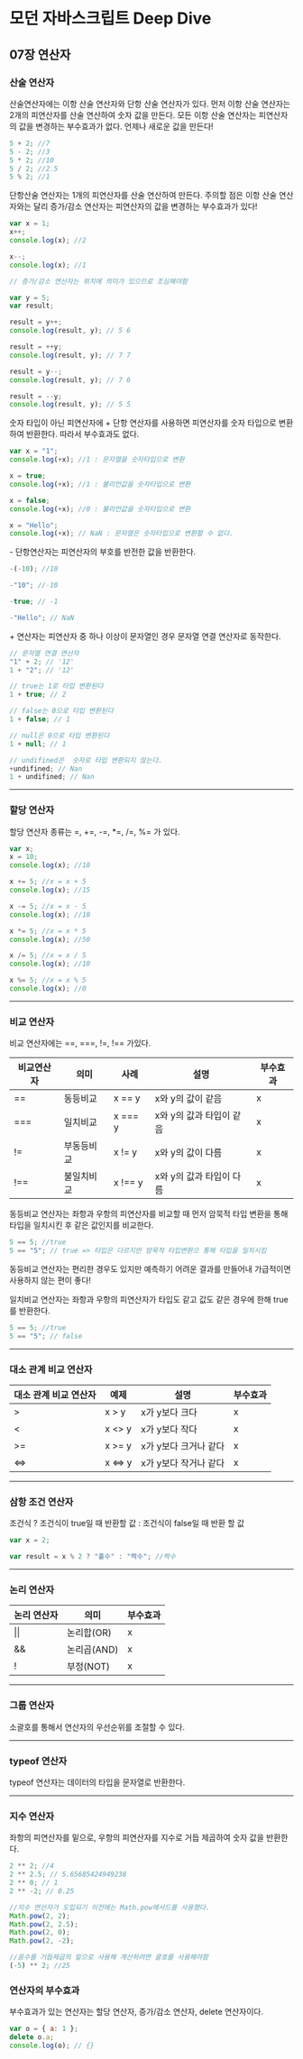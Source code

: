 # 모던 자바스크립트 Deep Dive

## 07장 연산자

### 산술 연산자

산술연산자에는 이항 산술 연산자와 단항 산술 연산자가 있다. 먼저 이항 산술 연산자는 2개의 피연산자를 산술 연산하여 숫자 값을 만든다. 모든 이항 산술 연산자는 피연산자의 값을 변경하는 부수효과가 없다. 언제나 새로운 값을 만든다! <br>

```javascript
5 + 2; //7
5 - 2; //3
5 * 2; //10
5 / 2; //2.5
5 % 2; //1
```

단항산술 연산자는 1개의 피연산자를 산술 연산하여 만든다. 주의할 점은 이항 산술 연산자와는 달리 증가/감소 연산자는 피연산자의 값을 변경하는 부수효과가 있다!

```javascript
var x = 1;
x++;
console.log(x); //2

x--;
console.log(x); //1

// 증가/감소 연산자는 위치에 의미가 있으므로 조심해야함

var y = 5;
var result;

result = y++;
console.log(result, y); // 5 6

result = ++y;
console.log(result, y); // 7 7

result = y--;
console.log(result, y); // 7 6

result = --y;
console.log(result, y); // 5 5
```

숫자 타입이 아닌 피연산자에 + 단항 연산자를 사용하면 피연산자를 숫자 타입으로 변환하여 반환한다. 따라서 부수효과도 없다.

```javascript
var x = "1";
console.log(+x); //1 : 문자열을 숫자타입으로 변환

x = true;
console.log(+x); //1 : 불리언값을 숫자타입으로 변환

x = false;
console.log(+x); //0 : 불리언값을 숫자타입으로 변환

x = "Hello";
console.log(+x); // NaN : 문자열은 숫자타입으로 변환할 수 없다.
```

\- 단항연산자는 피연산자의 부호를 반전한 값을 반환한다.

```javascript
-(-10); //10

-"10"; //-10

-true; // -1

-"Hello"; // NaN
```

\+ 연산자는 피연산자 중 하나 이상이 문자열인 경우 문자열 연결 연산자로 동작한다.

```javascript
// 문자열 연결 연산자
"1" + 2; // '12'
1 + "2"; // '12'

// true는 1로 타입 변환된다
1 + true; // 2

// false는 0으로 타입 변환된다
1 + false; // 1

// null은 0으로 타입 변환된다
1 + null; // 1

// undifined은  숫자로 타입 변환되지 않는다.
+undifined; // Nan
1 + undifined; // Nan
```

---

### 할당 연산자

할당 연산자 종류는 =, +=, -=, \*=, /=, %= 가 있다.

```javascript
var x;
x = 10;
console.log(x); //10

x += 5; //x = x + 5
console.log(x); //15

x -= 5; //x = x - 5
console.log(x); //10

x *= 5; //x = x * 5
console.log(x); //50

x /= 5; //x = x / 5
console.log(x); //10

x %= 5; //x = x % 5
console.log(x); //0
```

---

### 비교 연산자

비교 연산자에는 ==, ===, !=, !== 가있다.

| 비교연산자 | 의미       | 사례    | 설명                     | 부수효과 |
| ---------- | ---------- | ------- | ------------------------ | -------- |
| ==         | 동등비교   | x == y  | x와 y의 값이 같음        | x        |
| ===        | 일치비교   | x === y | x와 y의 값과 타입이 같음 | x        |
| !=         | 부동등비교 | x != y  | x와 y의 값이 다름        | x        |
| !==        | 불일치비교 | x !== y | x와 y의 값과 타입이 다름 | x        |

동등비교 연산자는 좌항과 우항의 피연산자를 비교할 때 먼저 암묵적 타입 변환을 통해 타입을 일치시킨 후 같은 값인지를 비교한다.

```javascript
5 == 5; //true
5 == "5"; // true => 타입은 다르지만 암묵적 타입변환으 통해 타입을 일치시킴
```

동등비교 연산자는 편리한 경우도 있지만 예측하기 어려운 결과를 만들어내 가급적이면 사용하지 않는 편이 좋다!

일치비교 연산자는 좌항과 우항의 피연산자가 타입도 같고 값도 같은 경우에 한해 true를 반환한다.

```javascript
5 == 5; //true
5 == "5"; // false
```

---

### 대소 관계 비교 연산자

| 대소 관계 비교 연산자 | 예제    | 설명                  | 부수효과 |
| --------------------- | ------- | --------------------- | -------- |
| >                     | x > y   | x가 y보다 크다        | x        |
| <                     | x <> y  | x가 y보다 작다        | x        |
| >=                    | x >= y  | x가 y보다 크거나 같다 | x        |
| <=>                   | x <=> y | x가 y보다 작거나 같다 | x        |

---

### 삼항 조건 연산자

조건식 ? 조건식이 true일 때 반환할 값 : 조건식이 false일 때 반환 할 값

```javascript
var x = 2;

var result = x % 2 ? "홀수" : "짝수"; //짝수
```

---

### 논리 연산자

| 논리 연산자 | 의미        | 부수효과 |
| ----------- | ----------- | -------- |
| \|\|        | 논리합(OR)  | x        |
| &&          | 논리곱(AND) | x        |
| !           | 부정(NOT)   | x        |

---

### 그룹 연산자

소괄호를 통해서 연산자의 우선순위를 조절할 수 있다.

---

### typeof 연산자

typeof 연산자는 데이터의 타입을 문자열로 반환한다.

---

### 지수 연산자

좌항의 피연산자를 밑으로, 우항의 피연산자를 지수로 거듭 제곱하여 숫자 값을 반환한다.

```javascript
2 ** 2; //4
2 ** 2.5; // 5.65685424949238
2 ** 0; // 1
2 ** -2; // 0.25

//지수 연산자가 도입되기 이전에는 Math.pow메서드를 사용했다.
Math.pow(2, 2);
Math.pow(2, 2.5);
Math.pow(2, 0);
Math.pow(2, -2);

//음수를 거듭제곱의 밑으로 사용해 계산하려면 괄호를 사용해야함
(-5) ** 2; //25
```

### 연산자의 부수효과

부수효과가 있는 연산자는 할당 연산자, 증가/감소 연산자, delete 연산자이다.

```javascript
var o = { a: 1 };
delete o.a;
console.log(o); // {}
```
